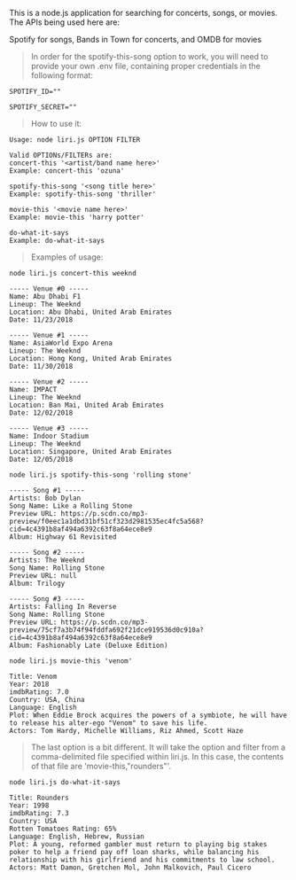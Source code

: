 This is a node.js application for searching for concerts, songs, or movies. The APIs being used here are:

Spotify for songs, Bands in Town for concerts, and OMDB for movies


>In order for the spotify-this-song option to work, you will need to provide your own .env file, containing proper credentials in the following format:

```
SPOTIFY_ID=""

SPOTIFY_SECRET=""
```

>How to use it:
```
Usage: node liri.js OPTION FILTER

Valid OPTIONs/FILTERs are:
concert-this '<artist/band name here>'
Example: concert-this 'ozuna'

spotify-this-song '<song title here>'
Example: spotify-this-song 'thriller'

movie-this '<movie name here>'
Example: movie-this 'harry potter'

do-what-it-says
Example: do-what-it-says
```

>Examples of usage:
```
node liri.js concert-this weeknd

----- Venue #0 -----
Name: Abu Dhabi F1
Lineup: The Weeknd
Location: Abu Dhabi, United Arab Emirates
Date: 11/23/2018

----- Venue #1 -----
Name: AsiaWorld Expo Arena
Lineup: The Weeknd
Location: Hong Kong, United Arab Emirates
Date: 11/30/2018

----- Venue #2 -----
Name: IMPACT
Lineup: The Weeknd
Location: Ban Mai, United Arab Emirates
Date: 12/02/2018

----- Venue #3 -----
Name: Indoor Stadium
Lineup: The Weeknd
Location: Singapore, United Arab Emirates
Date: 12/05/2018
```

```
node liri.js spotify-this-song 'rolling stone'

----- Song #1 -----
Artists: Bob Dylan
Song Name: Like a Rolling Stone
Preview URL: https://p.scdn.co/mp3-preview/f0eec1a1dbd31bf51cf323d2981535ec4fc5a568?cid=4c4391b8af494a6392c63f8a64ece8e9
Album: Highway 61 Revisited

----- Song #2 -----
Artists: The Weeknd
Song Name: Rolling Stone
Preview URL: null
Album: Trilogy

----- Song #3 -----
Artists: Falling In Reverse
Song Name: Rolling Stone
Preview URL: https://p.scdn.co/mp3-preview/75cf7a3b74f94fddfa692f21dce919536d0c910a?cid=4c4391b8af494a6392c63f8a64ece8e9
Album: Fashionably Late (Deluxe Edition)
```

```
node liri.js movie-this 'venom'

Title: Venom
Year: 2018
imdbRating: 7.0
Country: USA, China
Language: English
Plot: When Eddie Brock acquires the powers of a symbiote, he will have to release his alter-ego "Venom" to save his life.
Actors: Tom Hardy, Michelle Williams, Riz Ahmed, Scott Haze
```

>The last option is a bit different. It will take the option and filter from a comma-delimited file specified within liri.js. In this case, the contents of that file are 'movie-this,"rounders"'.
```
node liri.js do-what-it-says

Title: Rounders
Year: 1998
imdbRating: 7.3
Country: USA
Rotten Tomatoes Rating: 65%
Language: English, Hebrew, Russian
Plot: A young, reformed gambler must return to playing big stakes poker to help a friend pay off loan sharks, while balancing his relationship with his girlfriend and his commitments to law school.
Actors: Matt Damon, Gretchen Mol, John Malkovich, Paul Cicero
```
